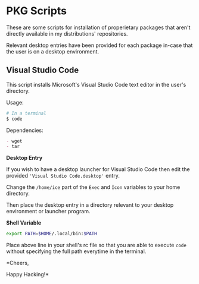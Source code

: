 # PKG Scripts

These are some scripts for installation of properietary packages that aren't directly available in my distributions' repositories.

Relevant desktop entries have been provided for each package in-case that the user is on a desktop environment.

## Visual Studio Code

This script installs Microsoft's Visual Studio Code text editor in the user's directory.

Usage: 
```sh
# In a terminal
$ code
```

Dependencies:

```md
- wget
- tar
```

**Desktop Entry**

If you wish to have a desktop launcher for Visual Studio Code then edit the provided `'Visual Studio Code.desktop'` entry.

Change the `/home/ice` part of the `Exec` and `Icon` variables to your home directory.

Then place the desktop entry in a directory relevant to your desktop environment or launcher program.

**Shell Variable**

```sh
export PATH=$HOME/.local/bin:$PATH
```

Place above line in your shell's rc file so that you are able to execute
`code` without specifying the full path everytime in the terminal.


*Cheers,

Happy Hacking!*
